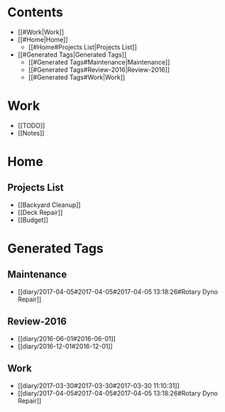 # Contents
  - [[#Work|Work]]
  - [[#Home|Home]]
    - [[#Home#Projects List|Projects List]]
  - [[#Generated Tags|Generated Tags]]
    - [[#Generated Tags#Maintenance|Maintenance]]
    - [[#Generated Tags#Review-2016|Review-2016]]
    - [[#Generated Tags#Work|Work]]

# Work
  - [[TODO]]
  - [[Notes]]

# Home
## Projects List
  - [[Backyard Cleanup]]
  - [[Deck Repair]]
  - [[Budget]]  

# Generated Tags

## Maintenance

  - [[diary/2017-04-05#2017-04-05#2017-04-05 13:18:26#Rotary Dyno Repair]]

## Review-2016

  - [[diary/2016-06-01#2016-06-01]]
  - [[diary/2016-12-01#2016-12-01]]

## Work

  - [[diary/2017-03-30#2017-03-30#2017-03-30 11:10:31]]
  - [[diary/2017-04-05#2017-04-05#2017-04-05 13:18:26#Rotary Dyno Repair]]
